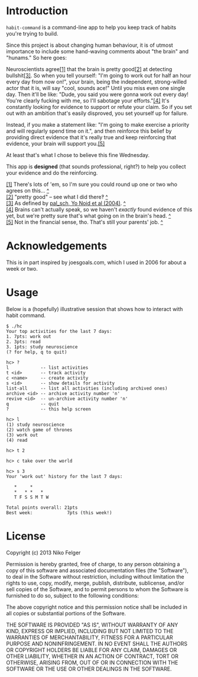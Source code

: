 # Introduction

`habit-command` is a command-line app to help you keep track of habits you're trying to build.

Since this project is about changing human behaviour, it is of utmost importance to include some hand-waving comments about "the brain" and "hunams." So here goes:

Neuroscientists agree<a id='ref1link' href='#ref1'>[1]</a> that the brain is pretty good<a id='ref2link' href='#ref2'>[2]</a> at detecting bullshit<a id='ref3link' href='#ref3'>[3]</a>. So when you tell yourself: "I'm going to work out for half an hour every day from now on!", your brain, being the independent, strong-willed actor that it is, will say "cool, sounds ace!" Until you miss even one single day. Then it'll be like: "Dude, you said you were gonna work out every day! You're clearly fucking with me, so I'll sabotage your efforts."<a id='ref4link' href='#ref4'>[4]</a> It's constantly looking for evidence to support or refute your claim. So if you set out with an ambition that's easily disproved, you set yourself up for failure.

Instead, if you make a statement like: "I'm going to make exercise a priority and will regularly spend time on it.", and then reinforce this belief by providing direct evidence that it's really true and keep reinforcing that evidence, your brain will support you.<a id='ref5link' href='#ref5'>[5]</a>

At least that's what I chose to believe this fine Wednesday.


This app is **designed** (that sounds professional, right?) to help you collect your evidence and do the reinforcing.


<a id='ref1'></a>[[1]](#ref1link) There's lots of 'em, so I'm sure you could round up one or two who agrees on this… [^](#ref1link)<br>
<a id='ref2'></a>[[2]](#ref2link) "pretty good" – see what I did there‽ [^](#ref2link)<br>
<a id='ref3'></a>[[3]](#ref3link) As defined by [pal_sch, Yo Noid et al (2004)](http://www.urbandictionary.com/define.php?term=bullshit). [^](#ref3link)<br>
<a id='ref4'></a>[[4]](#ref4link) Brains can't actually speak, so we haven't _exactly_ found evidence of this yet, but we're pretty sure that's what going on in the brain's head. [^](#ref4link)<br>
<a id='ref5'></a>[[5]](#ref5link) Not in the financial sense, tho. That's still your parents' job. [^](#ref5link)<br>



# Acknowledgements

This is in part inspired by joesgoals.com, which I used in 2006 for about a week or two.



# Usage

Below is a (hopefully) illustrative session that shows how to interact with habit command.

```
$ ./hc
Your top activities for the last 7 days:
1. 7pts: work out
2. 3pts: read
3. 1pts: study neuroscience
(? for help, q to quit)

hc> ?
l            -- list activities
t <id>       -- track activity
c <name>     -- create activity
s <id>       -- show details for activity
list-all     -- list all activities (including archived ones)
archive <id> -- archive activity number 'n'
revive <id>  -- un-archive activity number 'n'
q            -- quit
?            -- this help screen

hc> l
(1) study neuroscience
(2) watch game of thrones
(3) work out
(4) read

hc> t 2

hc> c take over the world

hc> s 3
Your 'work out' history for the last 7 days:

   *     *
   *   * *   *
   T F S S M T W

Total points overall: 21pts
Best week:             7pts (this week!)
```


# License

Copyright (c) 2013 Niko Felger

Permission is hereby granted, free of charge, to any person obtaining a copy of this software and associated documentation files (the "Software"), to deal in the Software without restriction, including without limitation the rights to use, copy, modify, merge, publish, distribute, sublicense, and/or sell copies of the Software, and to permit persons to whom the Software is furnished to do so, subject to the following conditions:

The above copyright notice and this permission notice shall be included in all copies or substantial portions of the Software.

THE SOFTWARE IS PROVIDED "AS IS", WITHOUT WARRANTY OF ANY KIND, EXPRESS OR IMPLIED, INCLUDING BUT NOT LIMITED TO THE WARRANTIES OF MERCHANTABILITY, FITNESS FOR A PARTICULAR PURPOSE AND NONINFRINGEMENT. IN NO EVENT SHALL THE AUTHORS OR COPYRIGHT HOLDERS BE LIABLE FOR ANY CLAIM, DAMAGES OR OTHER LIABILITY, WHETHER IN AN ACTION OF CONTRACT, TORT OR OTHERWISE, ARISING FROM, OUT OF OR IN CONNECTION WITH THE SOFTWARE OR THE USE OR OTHER DEALINGS IN THE SOFTWARE.
